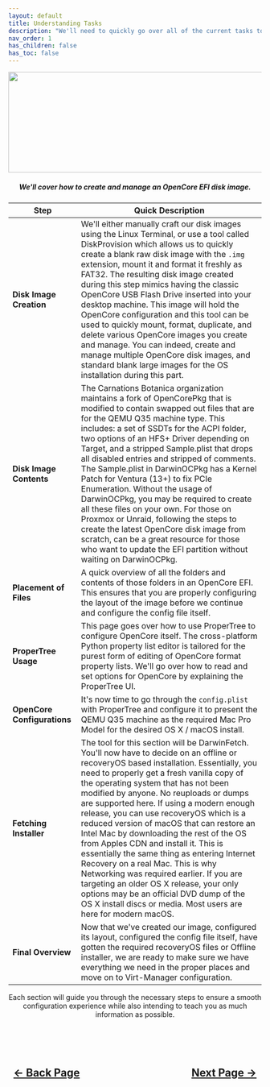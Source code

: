```yaml
---
layout: default
title: Understanding Tasks
description: "We'll need to quickly go over all of the current tasks to get an understanding of what we'll be doing for the remainder of the section."
nav_order: 1
has_children: false
has_toc: false
---
```


<style>
  .navigation-container {
    display: flex;
    justify-content: space-between;
    align-items: center;
    width: 100%;
  }
  
  .nav-button {
    margin: 10px;
  }
</style>

<p align="center">
  <img width="650" height="200" src="../../assets/Headers/HeaderCurrentTasks.png">
</p>

<h5 align="center">We'll cover how to create and manage an OpenCore EFI disk image.</h5>

| **Step** | **Quick Description** |
| --- | --- |
| **Disk Image Creation** | We'll either manually craft our disk images using the Linux Terminal, or use a tool called DiskProvision which allows us to quickly create a blank raw disk image with the <code>.img</code> extension, mount it and format it freshly as FAT32. The resulting disk image created during this step mimics having the classic OpenCore USB Flash Drive inserted into your desktop machine. This image will hold the OpenCore configuration and this tool can be used to quickly mount, format, duplicate, and delete various OpenCore images you create and manage. You can indeed, create and manage multiple OpenCore disk images, and standard blank large images for the OS installation during this part. |
| **Disk Image Contents** | The Carnations Botanica organization maintains a fork of OpenCorePkg that is modified to contain swapped out files that are for the QEMU Q35 machine type. This includes: a set of SSDTs for the ACPI folder, two options of an HFS+ Driver depending on Target, and a stripped Sample.plist that drops all disabled entries and stripped of comments. The Sample.plist in DarwinOCPkg has a Kernel Patch for Ventura (13+) to fix PCIe Enumeration. Without the usage of DarwinOCPkg, you may be required to create all these files on your own. For those on Proxmox or Unraid, following the steps to create the latest OpenCore disk image from scratch, can be a great resource for those who want to update the EFI partition without waiting on DarwinOCPkg. |
| **Placement of Files** | A quick overview of all the folders and contents of those folders in an OpenCore EFI. This ensures that you are properly configuring the layout of the image before we continue and configure the config file itself. |
| **ProperTree Usage** | This page goes over how to use ProperTree to configure OpenCore itself. The cross-platform Python property list editor is tailored for the purest form of editing of OpenCore format property lists. We'll go over how to read and set options for OpenCore by explaining the ProperTree UI. |
| **OpenCore Configurations** | It's now time to go through the <code>config.plist</code> with ProperTree and configure it to present the QEMU Q35 machine as the required Mac Pro Model for the desired OS X / macOS install. |
| **Fetching Installer** | The tool for this section will be DarwinFetch. You'll now have to decide on an offline or recoveryOS based installation. Essentially, you need to properly get a fresh vanilla copy of the operating system that has not been modified by anyone. No reuploads or dumps are supported here. If using a modern enough release, you can use recoveryOS which is a reduced version of macOS that can restore an Intel Mac by downloading the rest of the OS from Apples CDN and install it. This is essentially the same thing as entering Internet Recovery on a real Mac. This is why Networking was required earlier. If you are targeting an older OS X release, your only options may be an official DVD dump of the OS X install discs or media. Most users are here for modern macOS. |
| **Final Overview** | Now that we've created our image, configured its layout, configured the config file itself, have gotten the required recoveryOS files or Offline installer, we are ready to make sure we have everything we need in the proper places and move on to Virt-Manager configuration. |

<p align="center">Each section will guide you through the necessary steps to ensure a smooth configuration experience while also intending to teach you as much information as possible.</p>

<br>
<h2 align="center">
  <br>
  <div class="navigation-container">
    <a class="nav-button" href="../../hypervisor/08-Guest-Target-Decision/01-x86_64">&larr; Back Page</a>
    <a class="nav-button" href="../02-ImageCreation/index">Next Page &rarr;</a>
  </div>
  <br>
</h2>
